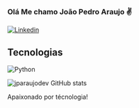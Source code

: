### Olá Me chamo João Pedro Araujo ✌️

[![Linkedin](https://img.shields.io/badge/LinkedIn-0077B5?style=for-the-badge&logo=linkedin&logoColor=white)](https://www.linkedin.com/in/jo%C3%A3o-pedro-araujo-328741162/)

## Tecnologias

![Python](https://img.shields.io/badge/Python-3776AB?style=for-the-badge&logo=python&logoColor=white)

![jparaujodev GitHub stats](https://github-readme-stats.vercel.app/api?username=jparaujodev&show_icons=true&theme=radical)

Apaixonado por técnologia!
